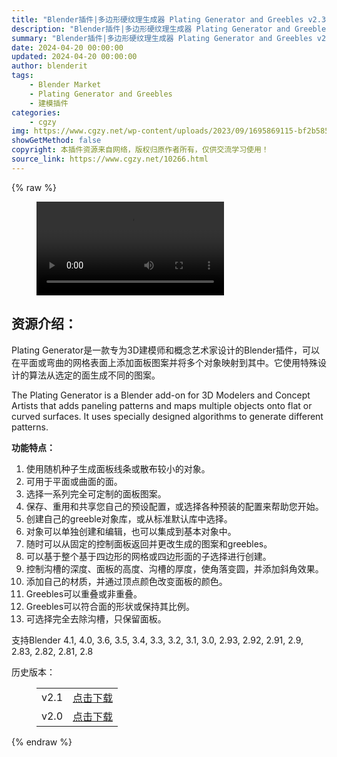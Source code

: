 ```yaml
---
title: "Blender插件|多边形硬纹理生成器 Plating Generator and Greebles v2.3 + 预设库"
description: "Blender插件|多边形硬纹理生成器 Plating Generator and Greebles v2.3 + 预设库"
summary: "Blender插件|多边形硬纹理生成器 Plating Generator and Greebles v2.3 + 预设库"
date: 2024-04-20 00:00:00
updated: 2024-04-20 00:00:00
author: blenderit
tags: 
    - Blender Market
    - Plating Generator and Greebles
    - 建模插件
categories:
    - cgzy
img: https://www.cgzy.net/wp-content/uploads/2023/09/1695869115-bf2b585aaeb7a04.webp
showGetMethod: false
copyright: 本插件资源来自网络，版权归原作者所有，仅供交流学习使用！
source_link: https://www.cgzy.net/10266.html
---
```


{% raw %}
<figure class="wp-block-video aligncenter"><video controls src="https://cloud.video.taobao.com/play/u/195004553/p/1/e/6/t/1/343527451574.mp4"></video></figure><div class="wp-block-pandastudio-title"><div class="title_style_01"><h2 id="h2-0">资源介绍：</h2></div></div><p class="is-style-text-indent-2em">Plating Generator是一款专为3D建模师和概念艺术家设计的Blender插件，可以在平面或弯曲的网格表面上添加面板图案并将多个对象映射到其中。它使用特殊设计的算法从选定的面生成不同的图案。</p><p>The Plating Generator is a Blender add-on for 3D Modelers and Concept Artists that adds paneling patterns and maps multiple objects onto flat or curved surfaces. It uses specially designed algorithms to generate different patterns.</p><p><strong>功能特点：</strong></p><ol>
<li>使用随机种子生成面板线条或散布较小的对象。</li>



<li>可用于平面或曲面的面。</li>



<li>选择一系列完全可定制的面板图案。</li>



<li>保存、重用和共享您自己的预设配置，或选择各种预装的配置来帮助您开始。</li>



<li>创建自己的greeble对象库，或从标准默认库中选择。</li>



<li>对象可以单独创建和编辑，也可以集成到基本对象中。</li>



<li>随时可以从固定的控制面板返回并更改生成的图案和greebles。</li>



<li>可以基于整个基于四边形的网格或四边形面的子选择进行创建。</li>



<li>控制沟槽的深度、面板的高度、沟槽的厚度，使角落变圆，并添加斜角效果。</li>



<li>添加自己的材质，并通过顶点颜色改变面板的颜色。</li>



<li>Greebles可以重叠或非重叠。</li>



<li>Greebles可以符合面的形状或保持其比例。</li>



<li>可选择完全去除沟槽，只保留面板。</li>
</ol><div class="wp-block-pandastudio-tips"><div class="tip success "><p>支持Blender 4.1, 4.0, 3.6, 3.5, 3.4, 3.3, 3.2, 3.1, 3.0, 2.93, 2.92, 2.91, 2.9, 2.83, 2.82, 2.81, 2.8</p>
</div></div><div class="wp-block-pandastudio-title"><div class="title_style_01"><p>历史版本：</p></div></div><figure class="wp-block-table has-medium-font-size"><table><tbody><tr><td>v2.1</td><td><a href="https://www.cgzy.net/go?_=14b892e606aHR0cHM6Ly9wYW4uYmFpZHUuY29tL3MvMWdZOWd1OWl1WFJabGZTZm9temtVS3c%2FcHdkPWV5ZmQ%3D" target="_blank">点击下载</a></td></tr><tr><td>v2.0</td><td><a href="https://www.cgzy.net/go?_=e81f5c52faaHR0cHM6Ly9wYW4uYmFpZHUuY29tL3MvMWhCSmp0bjRhYVgtdzFDWlF3YW9FYnc%2FcHdkPWg1enk%3D" target="_blank">点击下载</a></td></tr></tbody></table></figure>
<div style="display: none">cgzy</div>
{% endraw %}